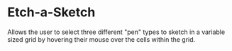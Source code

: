 # Etch-a-Sketch

Allows the user to select three different "pen" types to sketch in a variable sized grid by hovering their mouse over the cells within the grid.

